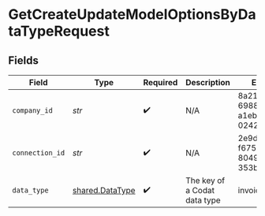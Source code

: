 # GetCreateUpdateModelOptionsByDataTypeRequest


## Fields

| Field                                              | Type                                               | Required                                           | Description                                        | Example                                            |
| -------------------------------------------------- | -------------------------------------------------- | -------------------------------------------------- | -------------------------------------------------- | -------------------------------------------------- |
| `company_id`                                       | *str*                                              | :heavy_check_mark:                                 | N/A                                                | 8a210b68-6988-11ed-a1eb-0242ac120002               |
| `connection_id`                                    | *str*                                              | :heavy_check_mark:                                 | N/A                                                | 2e9d2c44-f675-40ba-8049-353bfcb5e171               |
| `data_type`                                        | [shared.DataType](../../models/shared/datatype.md) | :heavy_check_mark:                                 | The key of a Codat data type                       | invoices                                           |